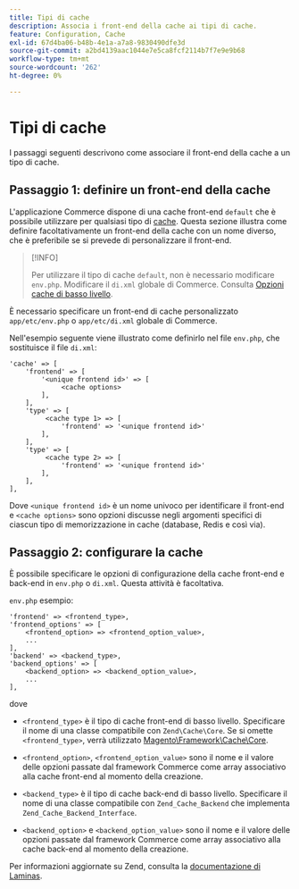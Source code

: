 ```yaml
---
title: Tipi di cache
description: Associa i front-end della cache ai tipi di cache.
feature: Configuration, Cache
exl-id: 67d4ba06-b48b-4e1a-a7a8-9830490dfe3d
source-git-commit: a2bd4139aac1044e7e5ca8fcf2114b7f7e9e9b68
workflow-type: tm+mt
source-wordcount: '262'
ht-degree: 0%

---
```


# Tipi di cache

I passaggi seguenti descrivono come associare il front-end della cache a un tipo di cache.

## Passaggio 1: definire un front-end della cache

L&#39;applicazione Commerce dispone di una cache front-end `default` che è possibile utilizzare per qualsiasi tipo di [cache](../cli/manage-cache.md#clean-and-flush-cache-types). Questa sezione illustra come definire facoltativamente un front-end della cache con un nome diverso, che è preferibile se si prevede di personalizzare il front-end.

>[!INFO]
>
>Per utilizzare il tipo di cache `default`, non è necessario modificare `env.php`. Modificare il `di.xml` globale di Commerce. Consulta [Opzioni cache di basso livello](cache-options.md).

È necessario specificare un front-end di cache personalizzato `app/etc/env.php` o `app/etc/di.xml` globale di Commerce.

Nell&#39;esempio seguente viene illustrato come definirlo nel file `env.php`, che sostituisce il file `di.xml`:

```php?start_inline=1
'cache' => [
    'frontend' => [
        '<unique frontend id>' => [
             <cache options>
        ],
    ],
    'type' => [
         <cache type 1> => [
             'frontend' => '<unique frontend id>'
        ],
    ],
    'type' => [
         <cache type 2> => [
             'frontend' => '<unique frontend id>'
        ],
    ],
],
```

Dove `<unique frontend id>` è un nome univoco per identificare il front-end e `<cache options>` sono opzioni discusse negli argomenti specifici di ciascun tipo di memorizzazione in cache (database, Redis e così via).

## Passaggio 2: configurare la cache

È possibile specificare le opzioni di configurazione della cache front-end e back-end in `env.php` o `di.xml`. Questa attività è facoltativa.

`env.php` esempio:

```php?start_inline=1
'frontend' => <frontend_type>,
'frontend_options' => [
    <frontend_option> => <frontend_option_value>,
    ...
],
'backend' => <backend_type>,
'backend_options' => [
    <backend_option> => <backend_option_value>,
    ...
],
```

dove

- `<frontend_type>` è il tipo di cache front-end di basso livello. Specificare il nome di una classe compatibile con `Zend\Cache\Core`.
Se si omette `<frontend_type>`, verrà utilizzato [Magento\Framework\Cache\Core](https://github.com/magento/magento2/blob/2.4/lib/internal/Magento/Framework/Cache/Core.php).

- `<frontend_option>`, `<frontend_option_value>` sono il nome e il valore delle opzioni passate dal framework Commerce come array associativo alla cache front-end al momento della creazione.
- `<backend_type>` è il tipo di cache back-end di basso livello. Specificare il nome di una classe compatibile con `Zend_Cache_Backend` che implementa `Zend_Cache_Backend_Interface`.
- `<backend_option>` e `<backend_option_value>` sono il nome e il valore delle opzioni passate dal framework Commerce come array associativo alla cache back-end al momento della creazione.

Per informazioni aggiornate su Zend, consulta la [documentazione di Laminas](https://docs.laminas.dev/).

